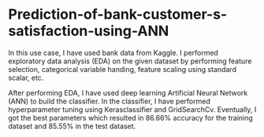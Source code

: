 # Prediction-of-bank-customer-s-satisfaction-using-ANN
In this use case, I have used bank data from Kaggle. I performed exploratory data analysis (EDA) on the given dataset by performing feature selection, categorical variable handing, feature scaling using standard scalar, etc.

After performing EDA, I have used deep learning Artificial Neural Network (ANN) to build the classifier. In the classifier, I have performed hyperparameter tuning using Kerasclassifier and GridSearchCv. Eventually, I got the best parameters which resulted in 86.66% accuracy for the training dataset and 85.55% in the test dataset.
